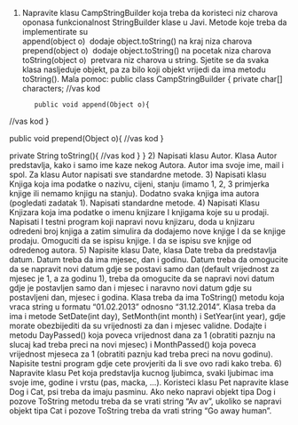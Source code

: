 1) Napravite klasu CampStringBuilder koja treba da koristeci niz charova oponasa 
funkcionalnost StringBuilder klase u Javi. Metode koje treba da implementirate 
su  
append(object o) ­ dodaje object.toString() na kraj niza charova 
prepend(object o) ­ dodaje object.toString() na pocetak niza charova 
toString(object o) ­ pretvara niz charova u string. 
Sjetite se da svaka klasa nasljeduje objekt, pa za bilo koji objekt vrijedi da ima 
metodu toString(). 
Mala pomoc: 
public class CampStringBuilder { 
private char[] characters; 
            //vas kod 
 
          public void append(Object o){ 
 
//vas kod 
} 
 
public void prepend(Object o){ 
//vas kod 
} 
 
private String toString(){ 
//vas kod 
} 
} 
2) Napisati klasu Autor. Klasa Autor predstavlja, kako i samo ime kaze nekog 
Autora. Autor ima svoje ime, mail i spol. Za klasu Autor napisati sve standardne 
metode. 
3)  Napisati klasu Knjiga koja ima podatke o nazivu, cijeni, stanju (imamo 1, 2, 3 
primjerka knjige ili nemamo knjigu na stanju). Dodatno svaka knjiga ima autora 
(pogledati zadatak 1). Napisati standardne metode. 
4) Napisati Klasu Knjizara koja ima podatke o imenu knjizare I knjigama koje su  u 
prodaji. Napisati I testni program koji napravi novu knjizaru, doda u knjizaru 
odredeni broj knjiga a zatim simulira da dodajemo nove knjige I da se knjige 
prodaju. Omoguciti da se ispisu knjige. I da se ispisu sve knjige od odredenog 
autora. 
5) Napisite klasu Date, klasa Date treba da predstavlja datum. Datum treba da ima 
mjesec, dan i godinu. Datum treba da omogucite da se napravit novi datum gdje 
se postavi samo dan (default vrijednost za mjesec je 1, a za godinu 1), treba da omogucite da se napravi novi datum gdje je postavljen samo dan i mjesec i 
naravno novi datum gdje su postavljeni dan, mjesec i godina. Klasa treba da ima 
ToString() metodu koja vraca string u formatu “01.02.2013” odnosno 
“31.12.2014”. Klasa treba da ima i metode SetDate(int day), SetMonth(int month) 
i SetYear(int year), gdje morate obezbijediti da su vrijednosti za dan i mjesec 
validne. Dodajte i metodu DayPassed() koja poveca vrijednost dana za 1 (obratiti 
paznju na slucaj kad treba preci na novi mjesec) i MonthPassed() koja poveca 
vrijednost mjeseca za 1 (obratiti paznju kad treba preci na novu godinu). Napisite 
testni program gdje cete provjeriti da li sve ovo radi kako treba. 
6) Napravite klasu Pet koja predstavlja kucnog ljubimca, svaki ljubimac ima svoje 
ime, godine i vrstu (pas, macka, ...). 
Koristeci klasu Pet napravite klase Dog i Cat, psi treba da imaju pasminu. Ako 
neko napravi objekt tipa Dog i pozove ToString metodu treba da se vrati string 
“Av av”, ukoliko se napravi objekt tipa Cat i pozove ToString treba da vrati string 
“Go away human”. 